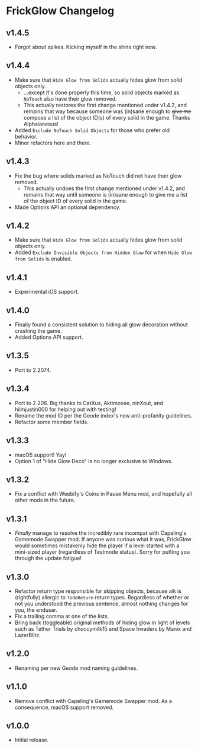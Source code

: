 # FrickGlow Changelog
## v1.4.5
- Forgot about spikes. Kicking myself in the shins right now.
## v1.4.4
- Make sure that `Hide Glow from Solids` actually hides glow from solid objects only.
  - ...except it's done properly this time, so solid objects marked as `NoTouch` also have their glow removed.
  - This actually restores the first change mentioned under v1.4.2, and remains that way because someone was (in)sane enough to ~~give me~~ compose a list of the object ID(s) of every solid in the game. Thanks Alphalaneous!
- Added `Exclude NoTouch Solid Objects` for those who prefer old behavior.
- Minor refactors here and there.
## v1.4.3
- Fix the bug where solids marked as NoTouch did not have their glow removed.
  - This actually undoes the first change mentioned under v1.4.2, and remains that way until someone is (in)sane enough to give me a list of the object ID of every solid in the game.
- Made Options API an optional dependency.
## v1.4.2
- Make sure that `Hide Glow from Solids` actually hides glow from solid objects only.
- Added `Exclude Invisible Objects from Hidden Glow` for when `Hide Glow from Solids` is enabled.
## v1.4.1
- Experimental iOS support.
## v1.4.0
- Finally found a consistent solution to hiding all glow decoration without crashing the game.
- Added Options API support.
## v1.3.5
- Port to 2.2074.
## v1.3.4
- Port to 2.206. Big thanks to CatXus, Aktimoose, ninXout, and hiimjustin000 for helping out with testing!
- Rename the mod ID per the Geode index's new anti-profanity guidelines.
- Refactor some member fields.
## v1.3.3
- macOS support! Yay!
- Option 1 of "Hide Glow Deco" is no longer exclusive to Windows.
## v1.3.2
- Fix a conflict with Weebify's Coins in Pause Menu mod, and hopefully all other mods in the future.
## v1.3.1
- *Finally* manage to resolve the incredibly rare incompat with Capeling's Gamemode Swapper mod. If anyone was curious what it was, FrickGlow would sometimes mistakenly hide the player if a level started with a mini-sized player (regardless of Testmode status). Sorry for putting you through the update fatigue!
## v1.3.0
- Refactor return type responsible for skipping objects, because alk is (rightfully) allergic to `TodoReturn` return types. Regardless of whether or not you understood the previous sentence, almost nothing changes for you, the enduser.
- Fix a trailing comma at one of the lists.
- Bring back (toggleable) original methods of hiding glow in light of levels such as Tether Trials by choccymilk15 and Space Invaders by Manix and LazerBlitz.
## v1.2.0
- Renaming per new Geode mod naming guidelines.
## v1.1.0
- Remove conflict with Capeling's Gamemode Swapper mod. As a consequence, macOS support removed.
## v1.0.0
- Initial release.